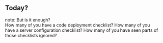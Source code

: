 ##  Today?

note:
    But is it enough?  
    How many of you have a code deployment checklist? How many of you have a server configuration checklist? How many of you have seen parts of those checklists ignored?
